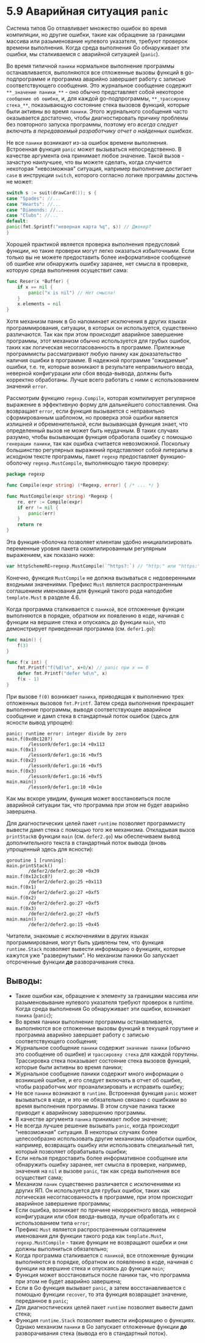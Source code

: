 # 5.9 Аварийная ситуация `panic`

Система типов Go отлавливает множество ошибок во время компиляции, но другие ошибки, такие как обращение за границами
массива или разыменование нулевого указателя, требуют проверок времени выполнения. Когда среда выполнения Go
обнаруживает эти ошибки, мы сталкиваемся с аварийной ситуацией (`panic`).

Во время типичной `паники` нормальное выполнение программы останавливается, выполняются все отложенные вызовы функций в
go-подпрограмме и программа аварийно завершает работу с записью соответствующего сообщения. Это журнальное сообщение
содержит `**_значение паники_**` - оно обычно представляет собой некоторое `сообщение об ошибке`, и, для каждой
go-подпрограммы, `**_трассировку стека_**`, показывающую состояние стека вызовов функций, которые были активны во время
`паники`. Этого журнального сообщения часто оказывается достаточно, чтобы диагностировать причину проблемы без
повторного запуска программы, поэтому его _всегда следует включать в передаваемый разработчику отчет о найденных
ошибках_.

Не все `паники` возникают из-за ошибок времени выполнения. Встроенная функция `panic` может вызываться непосредственно.
В качестве аргумента она принимает любое значение. Такой вызов - зачастую наилучшее, что вы можете сделать, когда
случается некоторая "невозможная" ситуация, например выполнение достигает `case` в инструкции `switch`, которого
согласно логике программы достичь не может:

``` go
switch s := suit(drawCard()); s {
case "Spades": //...
case "Hearts": //...
case "Diamonds: //...
case "Clubs": //...
default:
panic(fmt.Sprintf("неверная карта %q", s)) // Джокер?
}
```

Хорошей практикой является проверка выполнения предусловий функции, но такие проверки могут легко оказаться избыточными.
Если только вы не можете предоставить более информативное сообщение об ошибке или обнаружить ошибку заранее, нет смысла
в проверке, которую среда выполнения осуществит сама:

``` go
func Reser(x *Buffer) {
    if x == nil {
        panic("x is nil") // Нет смысла!
    }
    x.elements = nil
}
```

Хотя механизм паник в Go напоминает исключения в других языках программирования, ситуации, в которых он используется,
существенно различаются. Так как при этом происходит аварийное завершение программы, этот механизм обычно используется
для грубых ошибок, таких как логическая несогласованность в программе. Прилежные программисты рассматривают любую панику
как доказательство наличия ошибки в программе. В надежной программе "ожидаемые" ошибки, т.е. те, которые возникают в
результате неправильного ввода, неверной конфигурации или сбоя ввода-вывода, должны быть корректно обработаны. Лучше
всего работать с ними с использованием значений `error`.

Рассмотрим функцию `regexp.Compile`, которая компилирует регулярное выражение в эффективную форму для дальнейшего
сопоставления. Она возвращает `error`, если функция вызывается с неправильно сформированным шаблоном, но проверка этой
ошибки является излишней и обременительной, если вызывающая функция знает, что определенный вызов не может быть
неудачным. В таких случаях разумно, чтобы вызывающая функция обработала ошибку с помощью `генерации паники`, так как
ошибка считается невозможной.
Поскольку большинство регулярных выражений представляют собой литералы в исходном тексте программы, пакет `regexp`
предоставляет функцию-оболочку `regexp.MustCompile`, выполняющую такую проверку:

``` go
package regexp

func Compile(expr string) (*Regexp, error) { /* ... */ }

func MustCompile(expr string) *Regexp {
    re, err := Compile(expr)
    if err != nil {
        panic(err)
    }
    return re
}
```

Эта функция-оболочка позволяет клиентам удобно инициализировать переменные уровня пакета скомпилированным регулярным
выражением, как показано ниже:

``` go 
var httpSchemeRE=regexp.MustCompile(`^https?:`) // "http:" или "https:"
```

Конечно, функция `MustCompile` не должна вызываться с недоверенными входными значениями. Префикс `Must` является
распространенным соглашением именования для функций такого рода наподобие `template.Must` в разделе 4.6.

Когда программа сталкивается с `паникой`, все отложенные функции выполняются в порядке, обратном их появлению в коде,
начиная с функции на вершине стека и опускаясь до функции `main`, что демонстрирует приведенная программа
(см. `defer1.go`):

``` go
func main() {
	f(3)
}

func f(x int) {
	fmt.Printf("f(%d)\n", x+0/x) // panic при x == 0
	defer fmt.Printf("defer %d\n", x)
	f(x - 1)
}
```

При вызове `f(0)` возникает `паника`, приводящая к выполнению трех отложенных вызовов `fmt.Printf`. Затем среда
выполнения прекращает выполнение программы, выводя соответствующее аварийное сообщение и дамп стека в стандартный поток
ошибок (здесь для ясности вывод упрощен):

```
panic: runtime error: integer divide by zero
main.f(0xd8c128?)
        /lesson9/defer1.go:14 +0x113
main.f(0x1)
        /lesson9/defer1.go:16 +0xf5
main.f(0x2)
        /lesson9/defer1.go:16 +0xf5
main.f(0x3)
        /lesson9/defer1.go:16 +0xf5
main.main()
        /lesson9/defer1.go:10 +0x1e
```

Как мы вскоре увидим, функция может восстановиться после аварийной ситуации так, что программа при этом не будет
аварийно завершена.

Для диагностических целей пакет `runtime` позволяет программисту вывести дамп стека с помощью того же механизма.
Откладывая вызов `printStack`в функции `main` (см. `defer2.go`) мы обеспечиваем вывод дополнительного текста в
стандартный поток вывода (вновь упрощенный здесь для ясности):

```
goroutine 1 [running]:
main.printStack()
        /defer2/defer2.go:20 +0x39
main.f(0x12c1c8?)
        /defer2/defer2.go:25 +0x113
main.f(0x1)
        /defer2/defer2.go:27 +0xf5
main.f(0x2)
        /defer2/defer2.go:27 +0xf5
main.f(0x3)
        /defer2/defer2.go:27 +0xf5
main.main()
        /defer2/defer2.go:15 +0x45
```

Читатели, знакомые с исключениями в других языках программирования, могут быть удивлены тем, что функция `runtime.Stack`
позволяет вывести информацию о функциях, которые кажутся уже "развернутыми". Но механизм паники Go запускает отсроченные
функции **_до_** разворачивания стека.

## Выводы:

* Такие ошибки как, обращение к элементу за границами массива или разыменовывание нулевого указателя требуют проверок в
  runtime. Когда среда выполнения Go обнаруживает эти ошибки, возникает `паника` (`panic`);
* Во время паники выполнение программы останавливается, выполняются все отложенные вызовы функций в текущей горутине и
  программа аварийно завершает работу с записью соответствующего сообщения;
* Журнальное сообщение `паники` содержит `значение паники` (обычно это сообщение об ошибке) и `трассировку стека` для
  каждой горутины. Трассировка стека показывает состояние стека вызовов функций, которые были активны во время паники;
* Журнальное сообщение паники содержит много информации о возникшей ошибке, и его следует включать в отчет об ошибке,
  чтобы разработчик мог проанализировать и исправить ошибку;
* Не все `паники` возникают в `runtime`. Встроенная функция `panic` может вызываться в коде, и это не обязательно
  связано с ошибками во время выполнения программы. В этом случае паника также приводит к аварийному завершению
  программы.
* В качестве аргумента `паника` принимает любое значение;
* Не всегда лучшее решение вызывать `panic`, когда происходит "невозможная" ситуация. В некоторых случаях более
  целесообразно использовать другие механизмы обработки ошибок, например, возвращать ошибку или использовать специальный
  тип, который позволяет обрабатывать ошибки;
* Если нельзя предоставить более информативное сообщение или обнаружить ошибку заранее, нет смысла в проверке, например,
  значения на `nil` и вызове `panic`, так как среда выполнения все осуществит сама;
* Механизм `паник` существенно различается с исключениями из других ЯП. Он используется для грубых ошибок, таких как
  логическая несогласованность в программе, при этом происходит аварийное завершение программы;
* Если ошибка, возникает по причине некорректного ввода, неверной конфигурации или сбоя ввода-вывода, лучше обработать
  их с использованием типа `error`;
* Префикс `Must` является распространенным соглашением именования для функции такого рода
  как `template.Must`, `regexp.MustCompile` - такие функции не возвращают ошибки и они должны выполниться обязательно;
* Когда программа сталкивается с `паникой`, все отложенные функции выполняются в порядке, обратном их появлению в коде,
  начиная с функции на вершине стека и опускаясь до функции `main`;
* Функция может восстановиться после паники так, что программа при этом не будет аварийно завершена;
* Если в Go функция вызывает `panic`, а затем восстанавливается с помощью функции `recover`, то эта функция возвращает
  значение, переданное в `panic`;
* Для диагностических целей пакет `runtime` позволяет вывести дамп стека;
* Функция `runtime.Stack` позволяет вывести информацию о функциях. Однако механизм `паники` в Go запускает отложенные
  функции **до** разворачивания стека (вывода его в стандартный поток).